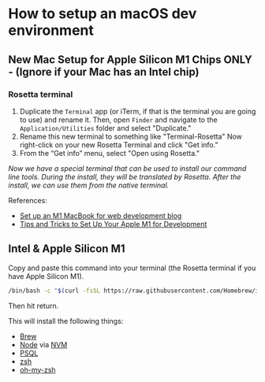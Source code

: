 # How to setup an macOS dev environment

## New Mac Setup for Apple Silicon M1 Chips ONLY - (Ignore if your Mac has an Intel chip)

### Rosetta terminal

1. Duplicate the `Terminal` app (or iTerm, if that is the terminal you are going to use) and rename it. Then, open `Finder` and navigate to the `Application/Utilities` folder and select "Duplicate." 
2. Rename this new terminal to something like "Terminal-Rosetta" Now right-click on your new Rosetta Terminal and click "Get info." 
3. From the “Get info” menu, select "Open using Rosetta."

_Now we have a special terminal that can be used to install our command line tools. During the install, they will be translated by Rosetta. After the install, we can use them from the native terminal._

References: 
- [Set up an M1 MacBook for web development blog](https://blog.logrocket.com/set-up-macbook-for-web-development-in-20-minutes/)
- [Tips and Tricks to Set Up Your Apple M1 for Development](https://www.courier.com/blog/tips-and-tricks-to-setup-your-apple-m1-for-development/)

## Intel & Apple Silicon M1

Copy and paste this command into your terminal (the Rosetta terminal if you have Apple Silicon M1).

```bash
/bin/bash -c "$(curl -fsSL https://raw.githubusercontent.com/Homebrew/install/HEAD/install.sh)" && curl -o- https://raw.githubusercontent.com/nvm-sh/nvm/v0.39.2/install.sh | bash && source ~/.nvm/nvm.sh && nvm install node && nvm use node && brew install postgresql && brew install zsh zsh-completions && sh -c "$(curl -fsSL https://raw.githubusercontent.com/robbyrussell/oh-my-zsh/master/tools/install.sh)"
```

Then hit return.

This will install the following things:

- [Brew](https://brew.sh/)
- [Node](https://nodejs.org/en/) via [NVM](https://github.com/nvm-sh/nvm#install--update-script)
- [PSQL](https://www.postgresql.org/)
- [zsh](https://www.zsh.org/)
- [oh-my-zsh](https://ohmyz.sh/)
